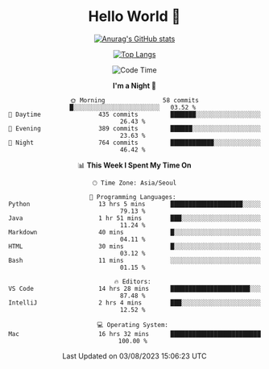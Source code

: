 <div align="center">

# Hello World 👋

[![Anurag's GitHub stats](https://github-readme-stats.vercel.app/api?username=taeho0888&show_icons=true&theme=dracula)](https://github.com/anuraghazra/github-readme-stats)

[![Top Langs](https://github-readme-stats.vercel.app/api/top-langs/?username=taeho0888&theme=dracula)](https://github.com/anuraghazra/github-readme-stats)
<!--
**taeho0888/taeho0888** is a ✨ _special_ ✨ repository because its `README.md` (this file) appears on your GitHub profile.

<!--START_SECTION:waka-->
![Code Time](http://img.shields.io/badge/Code%20Time-184%20hrs%2028%20mins-blue)

**I'm a Night 🦉** 

```text
🌞 Morning                58 commits          █░░░░░░░░░░░░░░░░░░░░░░░░   03.52 % 
🌆 Daytime                435 commits         ███████░░░░░░░░░░░░░░░░░░   26.43 % 
🌃 Evening                389 commits         ██████░░░░░░░░░░░░░░░░░░░   23.63 % 
🌙 Night                  764 commits         ████████████░░░░░░░░░░░░░   46.42 % 
```


📊 **This Week I Spent My Time On** 

```text
🕑︎ Time Zone: Asia/Seoul

💬 Programming Languages: 
Python                   13 hrs 5 mins       ████████████████████░░░░░   79.13 % 
Java                     1 hr 51 mins        ███░░░░░░░░░░░░░░░░░░░░░░   11.24 % 
Markdown                 40 mins             █░░░░░░░░░░░░░░░░░░░░░░░░   04.11 % 
HTML                     30 mins             █░░░░░░░░░░░░░░░░░░░░░░░░   03.12 % 
Bash                     11 mins             ░░░░░░░░░░░░░░░░░░░░░░░░░   01.15 % 

🔥 Editors: 
VS Code                  14 hrs 28 mins      ██████████████████████░░░   87.48 % 
IntelliJ                 2 hrs 4 mins        ███░░░░░░░░░░░░░░░░░░░░░░   12.52 % 

💻 Operating System: 
Mac                      16 hrs 32 mins      █████████████████████████   100.00 % 
```


 Last Updated on 03/08/2023 15:06:23 UTC
<!--END_SECTION:waka-->
</div>
